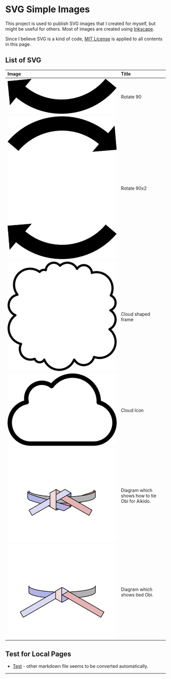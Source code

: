 # SVG Simple Images

This project is used to publish SVG images that I created for myself, but might be useful for others.
Most of images are created using [Inkscape](https://inkscape.org/).

Since I believe SVG is a kind of code, [MIT License](LICENSE) is applied to all contents in this page.

## List of SVG

|Image|Title|
|:----|:----------|
|![](Arrow/Rotate_90.svg)|Rotate 90|
|![](Arrow/Rotate_90x2.svg)|Rotate 90x2|
|![](Frame/CloudFrame.svg)|Cloud shaped frame||
|![](Icon/CloudOutline.svg)|Cloud Icon|
|![](Obi/Obi_Steps.svg)|Diagram which shows how to tie Obi for Aikido.|
|![](Obi/Obi_Final.svg)|Diagram which shows tied Obi.|

## Test for Local Pages

* [Test](docs/test.html) - other markdown file seems to be converted automatically.

---
